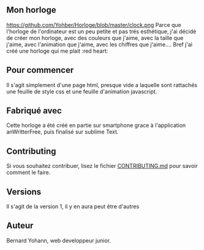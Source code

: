 ## Mon horloge

https://github.com/Yohber/Horloge/blob/master/clock.png
Parce que l'horloge de l'ordinateur est un peu petite et pas trés esthétique, j'ai décidé de créer mon horloge, avec des couleurs que j'aime, avec la taille que j'aime,
avec l'animation que j'aime, avec les chiffres que j'aime.... Bref j'ai créé une horloge qui me plait :red heart:

## Pour commencer

Il s'agit simplement d'une page html, presque vide a laquelle sont rattachés une feuille de style css et une feuille d'animation javascript.

## Fabriqué avec

Cette horloge a été créé en partie sur smartphone grace à l'application anWritterFree, puis finalisé sur sublime Text.

## Contributing

Si vous souhaitez contribuer, lisez le fichier [CONTRIBUTING.md](https://example.org) pour savoir comment le faire.

## Versions

Il s'agit de la version 1, il y en aura peut être d'autres

## Auteur

Bernard Yohann, web developpeur junior.
